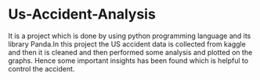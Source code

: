 # Us-Accident-Analysis
It is a project which is done by using python programming language and its library Panda.In this project the US accident data is collected from kaggle and then it is cleaned and then performed some analysis and plotted on the graphs. Hence some important insights has been found which is helpful to control the accident. 
